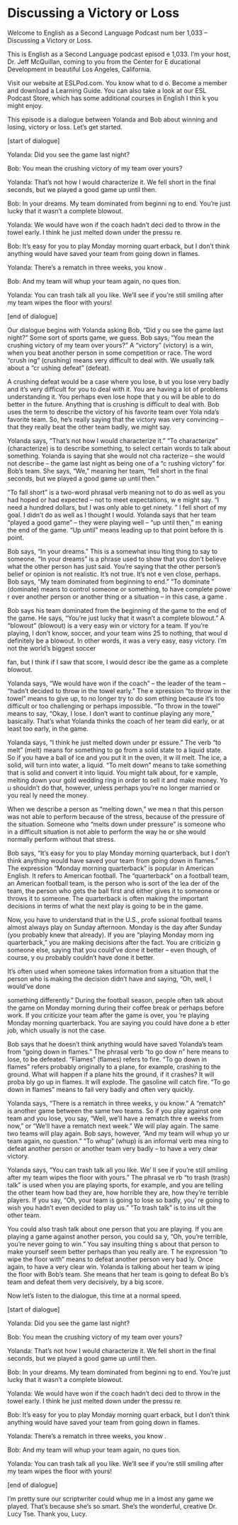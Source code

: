 # Discussing a Victory or Loss

Welcome to English as a Second Language Podcast num ber 1,033 – Discussing a Victory or Loss.

This is English as a Second Language podcast episod e 1,033. I’m your host, Dr. Jeff McQuillan, coming to you from the Center for E ducational Development in beautiful Los Angeles, California.

Visit our website at ESLPod.com. You know what to d o. Become a member and download a Learning Guide. You can also take a look  at our ESL Podcast Store, which has some additional courses in English I thin k you might enjoy.

This episode is a dialogue between Yolanda and Bob about winning and losing, victory or loss. Let’s get started.

[start of dialogue]

Yolanda: Did you see the game last night?

Bob: You mean the crushing victory of my team over yours?

Yolanda: That’s not how I would characterize it. We  fell short in the final seconds, but we played a good game up until then.

Bob: In your dreams. My team dominated from beginni ng to end. You’re just lucky that it wasn’t a complete blowout.

Yolanda: We would have won if the coach hadn’t deci ded to throw in the towel early. I think he just melted down under the pressu re.

Bob: It’s easy for you to play Monday morning quart erback, but I don’t think anything would have saved your team from going down  in flames.

Yolanda: There’s a rematch in three weeks, you know .

Bob: And my team will whup your team again, no ques tion.

Yolanda: You can trash talk all you like. We’ll see  if you’re still smiling after my team wipes the floor with yours!

[end of dialogue]

 Our dialogue begins with Yolanda asking Bob, “Did y ou see the game last night?” Some sort of sports game, we guess. Bob says, “You mean the crushing victory of my team over yours?” A “victory” (victory) is a win, when you beat another person in some competition or race. The word “crush ing” (crushing) means very difficult to deal with. We usually talk about a “cr ushing defeat” (defeat).

A crushing defeat would be a case where you lose, b ut you lose very badly and it’s very difficult for you to deal with it. You are having a lot of problems understanding it. You perhaps even lose hope that y ou will be able to do better in the future. Anything that is crushing is difficult to deal with. Bob uses the term to describe the victory of his favorite team over Yola nda’s favorite team. So, he’s really saying that the victory was very convincing – that they really beat the other team badly, we might say.

Yolanda says, “That’s not how I would characterize it.” “To characterize” (characterize) is to describe something, to select certain words to talk about something. Yolanda is saying that she would not cha racterize – she would not describe – the game last night as being one of a “c rushing victory” for Bob’s team. She says, “We,” meaning her team, “fell short  in the final seconds, but we played a good game up until then.”

“To fall short” is a two-word phrasal verb meaning not to do as well as you had hoped or had expected – not to meet expectations, w e might say. “I need a hundred dollars, but I was only able to get ninety. ” I fell short of my goal. I didn’t do as well as I thought I would. Yolanda says that her team “played a good game” – they were playing well – “up until then,” m eaning the end of the game. “Up until” means leading up to that point before th is point.

Bob says, “In your dreams.” This is a somewhat insu lting thing to say to someone. “In your dreams” is a phrase used to show that you don’t believe what the other person has just said. You’re saying that the other person’s belief or opinion is not realistic. It’s not true. It’s not e ven close, perhaps. Bob says, “My team dominated from beginning to end.” “To dominate ” (dominate) means to control someone or something, to have complete powe r over another person or another thing or a situation – in this case, a game .

Bob says his team dominated from the beginning of the game to the end of the game. He says, “You’re just lucky that it wasn’t a complete blowout.” A “blowout” (blowout) is a very easy win or victory for a team.  If you’re playing, I don’t know, soccer, and your team wins 25 to nothing, that woul d definitely be a blowout. In other words, it was a very easy, easy victory. I’m not the world’s biggest soccer

fan, but I think if I saw that score, I would descr ibe the game as a complete blowout.

Yolanda says, “We would have won if the coach” – the leader of the team – “hadn’t decided to throw in the towel early.” The e xpression “to throw in the towel” means to give up, to no longer try to do som ething because it’s too difficult or too challenging or perhaps impossible. “To throw  in the towel” means to say, “Okay, I lose. I don’t want to continue playing any more,” basically. That’s what Yolanda thinks the coach of her team did early, or at least too early, in the game.

Yolanda says, “I think he just melted down under pr essure.” The verb “to melt” (melt) means for something to go from a solid state  to a liquid state. So if you have a ball of ice and you put it in the oven, it w ill melt. The ice, a solid, will turn into water, a liquid. “To melt down” means to take something that is solid and convert it into liquid. You might talk about, for e xample, melting down your gold wedding ring in order to sell it and make money. Yo u shouldn’t do that, however, unless perhaps you’re no longer married or you real ly need the money.

When we describe a person as “melting down,” we mea n that this person was not able to perform because of the stress, because of the pressure of the situation. Someone who “melts down under pressure” is someone who in a difficult situation is not able to perform the way he or she would normally perform without that stress.

Bob says, “It’s easy for you to play Monday morning  quarterback, but I don’t think anything would have saved your team from going down  in flames.” The expression “Monday morning quarterback” is popular in American English. It refers to American football. The “quarterback” on a  football team, an American football team, is the person who is sort of the lea der of the team, the person who gets the ball first and either gives it to someone or throws it to someone. The quarterback is often making the important decisions  in terms of what the next play is going to be in the game.

Now, you have to understand that in the U.S., profe ssional football teams almost always play on Sunday afternoon. Monday is the day after Sunday (you probably knew that already). If you are “playing Monday morn ing quarterback,” you are making decisions after the fact. You are criticizin g someone else, saying that you could’ve done it better – even though, of course, y ou probably couldn’t have done it better.

It’s often used when someone takes information from  a situation that the person who is making the decision didn’t have and saying, “Oh, well, I would’ve done

something differently.” During the football season,  people often talk about the game on Monday morning during their coffee break or  perhaps before work. If you criticize your team after the game is over, you ’re playing Monday morning quarterback. You are saying you could have done a b etter job, which usually is not the case.

Bob says that he doesn’t think anything would have saved Yolanda’s team from “going down in flames.” The phrasal verb “to go dow n” here means to lose, to be defeated. “Flames” (flames) refers to fire. “To go down in flames” refers probably originally to a plane, for example, crashing to the  ground. What will happen if a plane hits the ground, if it crashes? It will proba bly go up in flames. It will explode. The gasoline will catch fire. “To go down in flames” means to fail very badly and often very quickly.

Yolanda says, “There is a rematch in three weeks, y ou know.” A “rematch” is another game between the same two teams. So if you play against one team and you lose, you say, “Well, we’ll have a rematch thre e weeks from now,” or “We’ll have a rematch next week.” We will play again. The same two teams will play again. Bob says, however, “And my team will whup yo ur team again, no question.” “To whup” (whup) is an informal verb mea ning to defeat another person or another team very badly – to have a very clear victory.

Yolanda says, “You can trash talk all you like. We’ ll see if you’re still smiling after my team wipes the floor with yours.” The phrasal ve rb “to trash (trash) talk” is used when you are playing sports, for example, and you are telling the other team how bad they are, how horrible they are, how they’re terrible players. If you say, “Oh, your team is going to lose so badly, you’ re going to wish you hadn’t even decided to play us.” “To trash talk” is to ins ult the other team.

You could also trash talk about one person that you  are playing. If you are playing a game against another person, you could sa y, “Oh, you’re terrible, you’re never going to win.” You say insulting thing s about that person to make yourself seem better perhaps than you really are. T he expression “to wipe the floor with” means to defeat another person very bad ly. Once again, to have a very clear win. Yolanda is talking about her team w iping the floor with Bob’s team. She means that her team is going to defeat Bo b’s team and defeat them very decisively, by a big score.

Now let’s listen to the dialogue, this time at a normal speed.

[start of dialogue]

Yolanda: Did you see the game last night?

Bob: You mean the crushing victory of my team over yours?

Yolanda: That’s not how I would characterize it. We  fell short in the final seconds, but we played a good game up until then.

Bob: In your dreams. My team dominated from beginni ng to end. You’re just lucky that it wasn’t a complete blowout.

Yolanda: We would have won if the coach hadn’t deci ded to throw in the towel early. I think he just melted down under the pressu re.

Bob: It’s easy for you to play Monday morning quart erback, but I don’t think anything would have saved your team from going down  in flames.

Yolanda: There’s a rematch in three weeks, you know .

Bob: And my team will whup your team again, no ques tion.

Yolanda: You can trash talk all you like. We’ll see  if you’re still smiling after my team wipes the floor with yours!

[end of dialogue]

I’m pretty sure our scriptwriter could whup me in a lmost any game we played. That’s because she’s so smart. She’s the wonderful,  creative Dr. Lucy Tse. Thank you, Lucy.



